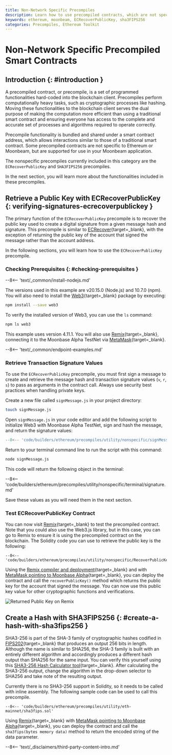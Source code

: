 ```yaml
---
title: Non-Network Specific Precompiles
description: Learn how to use precompiled contracts, which are not specific to Ethereum or Moonbeam, yet are supported for use in your application.
keywords: ethereum, moonbeam, ECRecoverPublicKey, sha3FIPS256
categories: Precompiles, Ethereum Toolkit
---
```


# Non-Network Specific Precompiled Smart Contracts

## Introduction {: #introduction }

A precompiled contract, or precompile, is a set of programmed functionalities hard-coded into the blockchain client. Precompiles perform computationally heavy tasks, such as cryptographic processes like hashing. Moving these functionalities to the blockchain client serves the dual purpose of making the computation more efficient than using a traditional smart contract and ensuring everyone has access to the complete and accurate set of processes and algorithms required to operate correctly.

Precompile functionality is bundled and shared under a smart contract address, which allows interactions similar to those of a traditional smart contract. Some precompiled contracts are not specific to Ethereum or Moonbeam, but are supported for use in your Moonbeam application. 

The nonspecific precompiles currently included in this category are the `ECRecoverPublicKey` and `SHA3FIPS256` precompiles. 

In the next section, you will learn more about the functionalities included in these precompiles.  

## Retrieve a Public Key with ECRecoverPublicKey {: verifying-signatures-ecrecoverpublickey }

The primary function of the `ECRecoverPublicKey` precompile is to recover the public key used to create a digital signature from a given message hash and signature. This precompile is similar to [ECRecover](/builders/ethereum/precompiles/utility/eth-mainnet/#verify-signatures-with-ecrecover/){target=\_blank}, with the exception of returning the public key of the account that signed the message rather than the account address. 

In the following sections, you will learn how to use the `ECRecoverPublicKey` precompile.

### Checking Prerequisites {: #checking-prerequisites }

--8<-- 'text/_common/install-nodejs.md'

The versions used in this example are v20.15.0 (Node.js) and 10.7.0 (npm). You will also need to install the [Web3](https://web3js.readthedocs.io/en/latest){target=\_blank} package by executing:

```bash
npm install --save web3
```

To verify the installed version of Web3, you can use the `ls` command:

```bash
npm ls web3
```

This example uses version 4.11.1. You will also use [Remix](/builders/ethereum/dev-env/remix/){target=\_blank}, connecting it to the Moonbase Alpha TestNet via [MetaMask](/tokens/connect/metamask/){target=\_blank}.

--8<-- 'text/_common/endpoint-examples.md'

### Retrieve Transaction Signature Values

To use the `ECRecoverPublicKey` precompile, you must first sign a message to create and retrieve the message hash and transaction signature values (`v`, `r`, `s`) to pass as arguments in the contract call. Always use security best practices when handling private keys. 

Create a new file called `signMessage.js` in your project directory:

```bash
touch signMessage.js
```

Open `signMessage.js` in your code editor and add the following script to initialize Web3 with Moonbase Alpha TestNet, sign and hash the message, and return the signature values:

```js title="signMessage.js"
--8<-- 'code/builders/ethereum/precompiles/utility/nonspecific/signMessage.js'
```

Return to your terminal command line to run the script with this command:

```bash
node signMessage.js
```

This code will return the following object in the terminal:

--8<-- 'code/builders/ethereum/precompiles/utility/nonspecific/terminal/signature.md'

Save these values as you will need them in the next section.

### Test ECRecoverPublicKey Contract

You can now visit [Remix](https://remix.ethereum.org/){target=\_blank} to test the precompiled contract. Note that you could also use the Web3.js library, but in this case, you can go to Remix to ensure it is using the precompiled contract on the blockchain. The Solidity code you can use to retrieve the public key is the following:

```solidity title="RecoverPublicKey.sol"
--8<-- 'code/builders/ethereum/precompiles/utility/nonspecific/RecoverPublicKey.sol'
```

Using the [Remix compiler and deployment](/builders/ethereum/dev-env/remix/){target=\_blank} and with [MetaMask pointing to Moonbase Alpha](/tokens/connect/metamask/){target=\_blank}, you can deploy the contract and call the `recoverPublicKey()` method which returns the public key for the account that signed the message. You can now use this public key value for other cryptographic functions and verifications.

![Returned Public Key on Remix](/images/builders/ethereum/precompiles/utility/nonspecific/nonspecific-1.webp)

## Create a Hash with SHA3FIPS256 {: #create-a-hash-with-sha3fips256 }

SHA3-256 is part of the SHA-3 family of cryptographic hashes codified in [FIPS202](https://nvlpubs.nist.gov/nistpubs/FIPS/NIST.FIPS.202.pdf){target=\_blank} that produces an output 256 bits in length. Although the name is similar to SHA256, the SHA-3 family is built with an entirely different algorithm and accordingly produces a different hash output than SHA256 for the same input. You can verify this yourself using this [SHA3-256 Hash Calculator tool](https://md5calc.com/hash/sha3-256){target=\_blank}. After calculating the SHA3-256 output, change the algorithm in the drop-down selector to SHA256 and take note of the resulting output.

Currently there is no SHA3-256 support in Solidity, so it needs to be called with inline assembly. The following sample code can be used to call this precompile.

```solidity
--8<-- 'code/builders/ethereum/precompiles/utility/eth-mainnet/sha3fips.sol'
```

Using [Remix](/builders/ethereum/dev-env/remix/){target=\_blank} with [MetaMask pointing to Moonbase Alpha](/tokens/connect/metamask/){target=\_blank}, you can deploy the contract and call the `sha3fips(bytes memory data)` method to return the encoded string of the data parameter.

--8<-- 'text/_disclaimers/third-party-content-intro.md'